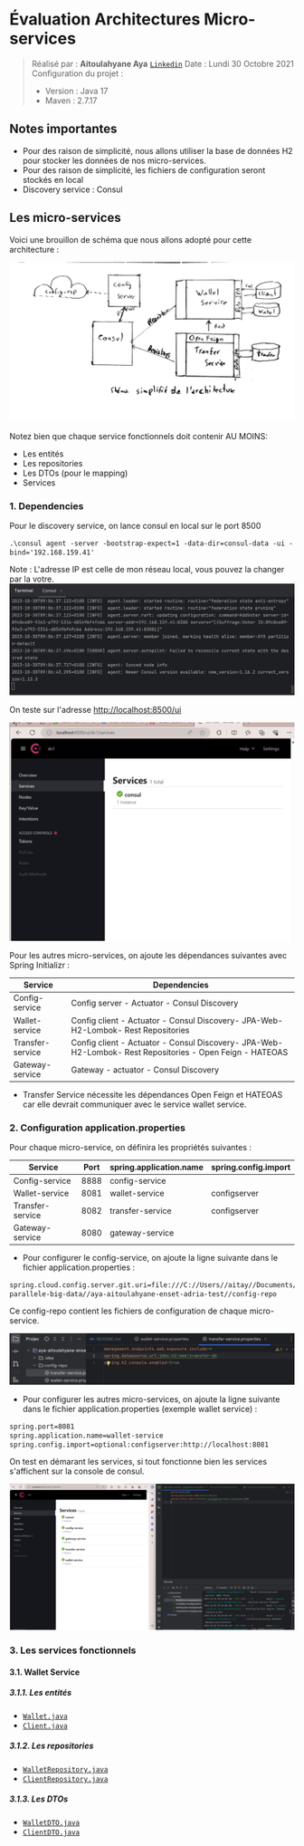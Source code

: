 # Évaluation Architectures Micro-services

> Réalisé par : **Aitoulahyane Aya** [`Linkedin`](https://www.linkedin.com/in/aya-aitoulahyane/)
> Date : Lundi 30 Octobre 2021
> Configuration du projet :
> - Version : Java 17
> - Maven : 2.7.17
>



## Notes importantes 
- Pour des raison de simplicité, nous allons utiliser la base de données H2 pour stocker les données de nos micro-services.
- Pour des raison de simplicité, les fichiers de configuration seront stockés en local
- Discovery service : Consul

## Les micro-services 

Voici une brouillon de schéma que nous allons adopté pour cette architecture :

![img_4.png](img_4.png)

Notez bien que chaque service fonctionnels doit contenir AU MOINS:
- Les entités
- Les repositories
- Les DTOs (pour le mapping)
- Services

### 1. Dependencies
Pour le discovery service, on lance consul en local sur le port 8500
```shell
.\consul agent -server -bootstrap-expect=1 -data-dir=consul-data -ui -bind='192.168.159.41'
```
Note : L'adresse IP est celle de mon réseau local, vous pouvez la changer par la votre.
![img.png](img.png)

On teste sur l'adresse [http://localhost:8500/ui](http://localhost:8500/ui)

![img_1.png](img_1.png)

Pour les autres micro-services, on ajoute les dépendances suivantes avec Spring Initializr :

| Service          | Dependencies                                                                                             |
|------------------|----------------------------------------------------------------------------------------------------------|
| Config-service   | Config server - Actuator - Consul Discovery                                                              |
| Wallet-service   | Config client - Actuator - Consul Discovery- JPA-Web-H2-Lombok- Rest Repositories                        |
| Transfer-service | Config client - Actuator - Consul Discovery- JPA-Web-H2-Lombok- Rest Repositories - Open Feign - HATEOAS |
| Gateway-service  | Gateway - actuator - Consul Discovery                                                                    |

- Transfer Service nécessite les dépendances Open Feign et HATEOAS car elle devrait communiquer avec le service wallet service.

### 2. Configuration application.properties

Pour chaque micro-service, on définira les propriétés suivantes :

| Service          | Port | spring.application.name | spring.config.import |
|------------------|------|-------------------------|----------------------|
| Config-service   | 8888 | config-service          |                      |
| Wallet-service   | 8081 | wallet-service          | configserver         |
| Transfer-service | 8082 | transfer-service        | configserver         |
| Gateway-service  | 8080 | gateway-service         |                      |

- Pour configurer le config-service, on ajoute la ligne suivante dans le fichier application.properties :
```application.properties
spring.cloud.config.server.git.uri=file:///C://Users//aitay//Documents//Github//traitement-parallele-big-data//aya-aitoulahyane-enset-adria-test//config-repo
```

Ce config-repo contient les fichiers de configuration de chaque micro-service.

![img_2.png](img_2.png)

- Pour configurer les autres micro-services, on ajoute la ligne suivante dans le fichier application.properties (exemple wallet service) :
```application.properties
spring.port=8081
spring.application.name=wallet-service
spring.config.import=optional:configserver:http://localhost:8081
```

On test en démarant les services, si tout fonctionne bien les services s'affichent sur la console de consul.

![img_3.png](img_3.png)

### 3. Les services fonctionnels

#### 3.1. Wallet Service

##### 3.1.1. Les entités

- [`Wallet.java`](wallet-service/src/main/java/com/example/walletservice/entities/Wallet.java)
- [`Client.java`](wallet-service/src/main/java/com/example/walletservice/entities/Client.java)

##### 3.1.2. Les repositories
- [`WalletRepository.java`](wallet-service/src/main/java/com/example/walletservice/reps/WalletRepository.java)
- [`ClientRepository.java`](wallet-service/src/main/java/com/example/walletservice/reps/ClientRepository.java)

##### 3.1.3. Les DTOs
- [`WalletDTO.java`](wallet-service/src/main/java/com/example/walletservice/dtos/WalletDTO.java)
- [`ClientDTO.java`](wallet-service/src/main/java/com/example/walletservice/dtos/ClientDTO.java)
